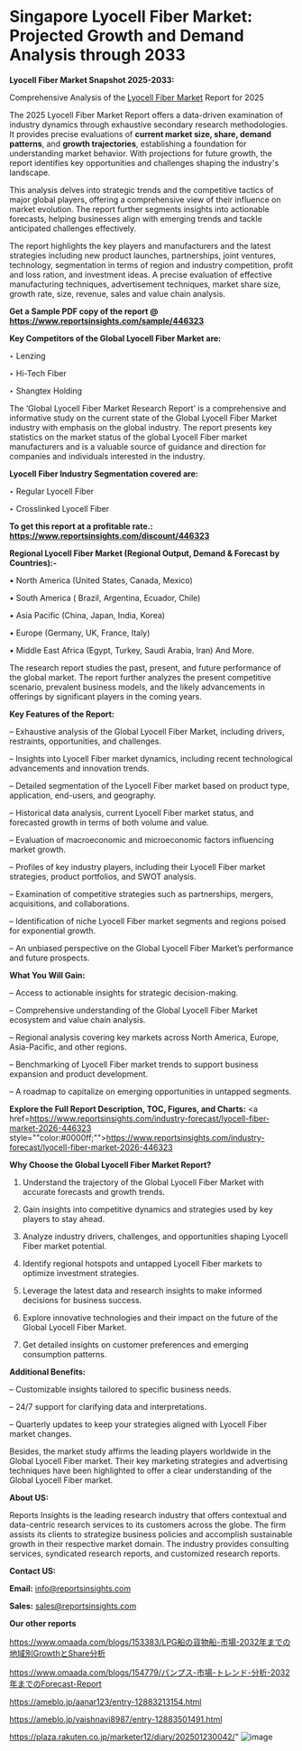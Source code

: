 # Singapore Lyocell Fiber Market: Projected Growth and Demand Analysis through 2033

<strong>Lyocell Fiber Market Snapshot 2025-2033:</strong>

Comprehensive Analysis of the <a href=https://www.reportsinsights.com/sample/446323>Lyocell Fiber Market</a> Report for 2025

The 2025 Lyocell Fiber Market Report offers a data-driven examination of industry dynamics through exhaustive secondary research methodologies. It provides precise evaluations of <strong>current market size, share, demand patterns</strong>, and <strong>growth trajectories</strong>, establishing a foundation for understanding market behavior. With projections for future growth, the report identifies key opportunities and challenges shaping the industry's landscape.

This analysis delves into strategic trends and the competitive tactics of major global players, offering a comprehensive view of their influence on market evolution. The report further segments insights into actionable forecasts, helping businesses align with emerging trends and tackle anticipated challenges effectively.

The report highlights the key players and manufacturers and the latest strategies including new product launches, partnerships, joint ventures, technology, segmentation in terms of region and industry competition, profit and loss ration, and investment ideas. A precise evaluation of effective manufacturing techniques, advertisement techniques, market share size, growth rate, size, revenue, sales and value chain analysis.

<strong>Get a Sample PDF copy of the report @ <a href=https://www.reportsinsights.com/sample/446323 style=color:#0000ff;>https://www.reportsinsights.com/sample/446323</a></strong>

<strong>Key Competitors of the Global Lyocell Fiber Market are:</strong>

‣ Lenzing

‣ Hi-Tech Fiber

‣ Shangtex Holding

The ‘Global Lyocell Fiber Market Research Report’ is a comprehensive and informative study on the current state of the Global Lyocell Fiber Market industry with emphasis on the global industry. The report presents key statistics on the market status of the global Lyocell Fiber market manufacturers and is a valuable source of guidance and direction for companies and individuals interested in the industry.

<strong>Lyocell Fiber Industry Segmentation covered are:</strong>

‣ Regular Lyocell Fiber

‣ Crosslinked Lyocell Fiber

<strong>To get this report at a profitable rate.: <a href=https://www.reportsinsights.com/discount/446323 style=color:#0000ff;>https://www.reportsinsights.com/discount/446323</a></strong>

<strong>Regional Lyocell Fiber Market (Regional Output, Demand &amp; Forecast by Countries):-</strong>

• North America (United States, Canada, Mexico)

• South America ( Brazil, Argentina, Ecuador, Chile)

• Asia Pacific (China, Japan, India, Korea)

• Europe (Germany, UK, France, Italy)

• Middle East Africa (Egypt, Turkey, Saudi Arabia, Iran) And More.

The research report studies the past, present, and future performance of the global market. The report further analyzes the present competitive scenario, prevalent business models, and the likely advancements in offerings by significant players in the coming years.

<strong>Key Features of the Report:</strong>

– Exhaustive analysis of the Global Lyocell Fiber Market, including drivers, restraints, opportunities, and challenges.

– Insights into Lyocell Fiber market dynamics, including recent technological advancements and innovation trends.

– Detailed segmentation of the Lyocell Fiber market based on product type, application, end-users, and geography.

– Historical data analysis, current Lyocell Fiber market status, and forecasted growth in terms of both volume and value.

– Evaluation of macroeconomic and microeconomic factors influencing market growth.

– Profiles of key industry players, including their Lyocell Fiber market strategies, product portfolios, and SWOT analysis.

– Examination of competitive strategies such as partnerships, mergers, acquisitions, and collaborations.

– Identification of niche Lyocell Fiber market segments and regions poised for exponential growth.

– An unbiased perspective on the Global Lyocell Fiber Market’s performance and future prospects.

<strong>What You Will Gain:</strong>

– Access to actionable insights for strategic decision-making.

– Comprehensive understanding of the Global Lyocell Fiber Market ecosystem and value chain analysis.

– Regional analysis covering key markets across North America, Europe, Asia-Pacific, and other regions.

– Benchmarking of Lyocell Fiber market trends to support business expansion and product development.

– A roadmap to capitalize on emerging opportunities in untapped segments.

<strong>Explore the Full Report Description, TOC, Figures, and Charts:</strong>
<a href=https://www.reportsinsights.com/industry-forecast/lyocell-fiber-market-2026-446323 style=""color:#0000ff;"">https://www.reportsinsights.com/industry-forecast/lyocell-fiber-market-2026-446323</a>

<strong>Why Choose the Global Lyocell Fiber Market Report?</strong>

1. Understand the trajectory of the Global Lyocell Fiber Market with accurate forecasts and growth trends.

2. Gain insights into competitive dynamics and strategies used by key players to stay ahead.

3. Analyze industry drivers, challenges, and opportunities shaping Lyocell Fiber market potential.

4. Identify regional hotspots and untapped Lyocell Fiber markets to optimize investment strategies.

5. Leverage the latest data and research insights to make informed decisions for business success.

6. Explore innovative technologies and their impact on the future of the Global Lyocell Fiber Market.

7. Get detailed insights on customer preferences and emerging consumption patterns.

<strong>Additional Benefits:</strong>

– Customizable insights tailored to specific business needs.

– 24/7 support for clarifying data and interpretations.

– Quarterly updates to keep your strategies aligned with Lyocell Fiber market changes.

Besides, the market study affirms the leading players worldwide in the Global Lyocell Fiber market. Their key marketing strategies and advertising techniques have been highlighted to offer a clear understanding of the Global Lyocell Fiber market.

<strong><strong>About US</strong>:</strong>

Reports Insights is the leading research industry that offers contextual and data-centric research services to its customers across the globe. The firm assists its clients to strategize business policies and accomplish sustainable growth in their respective market domain. The industry provides consulting services, syndicated research reports, and customized research reports.

<strong>Contact US:</strong>

<p class=><b>Email:</b> <a href=mailto:info@reportsinsights.com>info@reportsinsights.com</a></p>
<p class=><b>Sales:</b> <a href=mailto:sales@reportsinsights.com>sales@reportsinsights.com</a></p>

<strong>Our other reports</strong>

<a href=https://www.omaada.com/blogs/153383/LPG船の貨物船-市場-2032年までの地域別GrowthとShare分析>https://www.omaada.com/blogs/153383/LPG船の貨物船-市場-2032年までの地域別GrowthとShare分析</a>

<a href=https://www.omaada.com/blogs/154779/パンプス-市場-トレンド-分析-2032年までのForecast-Report>https://www.omaada.com/blogs/154779/パンプス-市場-トレンド-分析-2032年までのForecast-Report</a>

<a href=https://ameblo.jp/aanar123/entry-12883213154.html>https://ameblo.jp/aanar123/entry-12883213154.html</a>

<a href=https://ameblo.jp/vaishnavi8987/entry-12883501491.html>https://ameblo.jp/vaishnavi8987/entry-12883501491.html</a>

<a href=https://plaza.rakuten.co.jp/marketer12/diary/202501230042/>https://plaza.rakuten.co.jp/marketer12/diary/202501230042/</a>"
![image](https://github.com/user-attachments/assets/0cb0ed44-db11-4794-b5c5-f649a110e19f)
